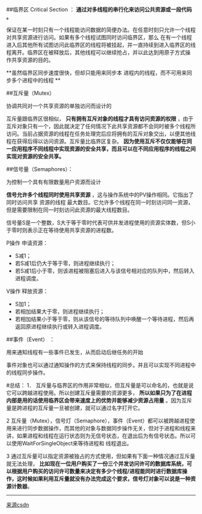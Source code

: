 ##临界区 Critical Section ：
**通过对多线程的串行化来访问公共资源或一段代码 。**

保证在某一时刻只有一个线程能访问数据的简便办法。在任意时刻只允许一个线程对共享资源进行访问。如果有多个线程试图同时访问临界区，那么 在有一个线程进入后其他所有试图访问此临界区的线程将被挂起，并一直持续到进入临界区的线程离开。临界区在被释放后，其他线程可以继续抢占，并以此达到用原子方式操 作共享资源的目的。

**虽然临界区同步速度很快，但却只能用来同步本 进程内的线程，而不可用来同步多个进程中的线程 ** 



##互斥量（Mutex）

协调共同对一个共享资源的单独访问而设计的

互斥量跟临界区很相似， **只有拥有互斥对象的线程才具有访问资源的权限** ，由于互斥对象只有一个，因此就决定了任何情况下此共享资源都不会同时被多个线程所访问。当前占据资源的线程在任务处理完后应将拥有的互斥对象交出，以便其他线程在获得后得以访问资源。互斥量比临界区复杂。 **因为使用互斥不仅仅能够在同一应用程序不同线程中实现资源的安全共享，而且可以在不同应用程序的线程之间实现对资源的安全共享。** 



##信号量（Semaphores）：

为控制一个具有有限数量用户资源而设计

**信号允许多个线程同时使用共享资源**  ，这与操作系统中的PV操作相同。它指出了同时访问共享 资源的线程 最大数目。它允许多个线程在同一时刻访问同一资源，但是需要限制在同一时刻访问此资源的最大线程数目。

信号量S是一个整数，S大于等于零时代表可供并发进程使用的资源实体数，但S小于零时则表示正在等待使用共享资源的进程数。 

P操作 申请资源：

- S减1； 
- 若S减1后仍大于等于零，则进程继续执行； 
- 若S减1后小于零，则该进程被阻塞后进入与该信号相对应的队列中，然后转入进程调度。 

V操作 释放资源： 

- S加1； 
- 若相加结果大于零，则进程继续执行； 
- 若相加结果小于等于零，则从该信号的等待队列中唤醒一个等待进程，然后再返回原进程继续执行或转入进程调度。



##事件（Event） ：

用来通知线程有一些事件已发生，从而启动后继任务的开始

事件对象也可以通过通知操作的方式来保持线程的同步。并且可以实现不同进程中的线程同步操作。


#总结： 
1． 互斥量与临界区的作用非常相似，但互斥量是可以命名的，也就是说它可以跨越进程使用。所以创建互斥量需要的资源更多， **所以如果只为了在进程内部是用的话使用临界区会带来速度上的优势并能够减少资源占用量**  。因为互斥量是跨进程的互斥量一旦被创建，就可以通过名字打开它。 

2 互斥量（Mutex），信号灯（Semaphore），事件（Event）都可以被跨越进程使用来进行同步数据操作，而其他的对象与数据同步操作无关，但对于进程和线程来讲，如果进程和线程在运行状态则为无信号状态，在退出后为有信号状态。所以可以使用WaitForSingleObject来等待进程和 线程退出。 

3 通过互斥量可以指定资源被独占的方式使用，但如果有下面一种情况通过互斥量就无法处理， **比如现在一位用户购买了一份三个并发访问许可的数据库系统，可以根据用户购买的访问许可数量来决定有多少个线程/进程能同时进行数据库操作，这时候如果利用互斥量就没有办法完成这个要求，信号灯对象可以说是一种资源计数器**。

---
[来源csdn](http://blog.csdn.net/bao_qibiao/article/details/4516196)